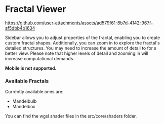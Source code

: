 # Fractal Viewer

https://github.com/user-attachments/assets/ad579f61-8b7d-4142-967f-af5dbb4b1634

Sidebar allows you to adjust properties of the fractal, enabling you to create custom fractal shapes. Additionally, you can zoom in to explore the fractal's detailed structures. You may need to increase the amount of detail to for a better view. Please note that higher levels of detail and zooming in will increase computational demands.

**Mobile is not supported.**

### Available Fractals
Currently available ones are:
- Mandelbulb
- Mandelbox

You can find the wgsl shader files in the src/core/shaders folder.

